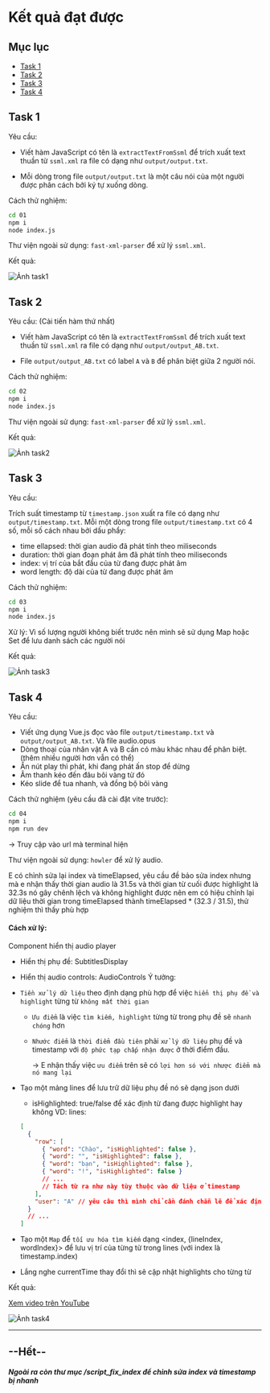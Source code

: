 # Kết quả đạt được

## Mục lục

- [Task 1](#task-1)
- [Task 2](#task-2)
- [Task 3](#task-3)
- [Task 4](#task-4)

## Task 1

Yêu cầu:

- Viết hàm JavaScript có tên là `extractTextFromSsml` để trích xuất text thuần từ `ssml.xml` ra file có dạng như `output/output.txt`.

- Mỗi dòng trong file `output/output.txt` là một câu nói của một người được phân cách bởi ký tự xuống dòng.

Cách thử nghiệm:

```bash
cd 01
npm i
node index.js
```

Thư viện ngoài sử dụng: `fast-xml-parser` để xử lý `ssml.xml`.

Kết quả:

![Ảnh task1](https://zunohoang.github.io/HTML-CSS-JS-Documents/Screenshot%202025-01-05%20160236.png)

## Task 2

Yêu cầu: (Cài tiến hàm thứ nhất)

- Viết hàm JavaScript có tên là `extractTextFromSsml` để trích xuất text thuần từ `ssml.xml` ra file có dạng như `output/output_AB.txt`.

- File `output/output_AB.txt` có label `A` và `B` để phân biệt giữa 2 người nói.

Cách thử nghiệm:

```bash
cd 02
npm i
node index.js
```

Thư viện ngoài sử dụng: `fast-xml-parser` để xử lý `ssml.xml`.

Kết quả:

![Ảnh task2](https://zunohoang.github.io/HTML-CSS-JS-Documents/Screenshot%202025-01-05%20160308.png)

## Task 3

Yêu cầu:

Trích suất timestamp từ `timestamp.json` xuất ra file có dạng như `output/timestamp.txt`.
Mỗi một dòng trong file `output/timestamp.txt` có 4 số, mỗi số cách nhau bởi dấu phẩy:

- time ellapsed: thời gian audio đã phát tính theo miliseconds
- duration: thời gian đoạn phát âm đã phát tính theo miliseconds
- index: vị trí của bắt đầu của từ đang được phát âm
- word length: độ dài của từ đang được phát âm

Cách thử nghiệm:

```bash
cd 03
npm i
node index.js
```

Xử lý: Vì số lượng người không biết trước nên mình sẽ sử dụng Map hoặc Set để lưu danh sách các người nói

Kết quả:

![Ảnh task3](https://zunohoang.github.io/HTML-CSS-JS-Documents/Screenshot%202025-01-05%20160330.png)

## Task 4

Yêu cầu:

- Viết ứng dụng Vue.js đọc vào file `output/timestamp.txt` và `output/output_AB.txt`. Và file audio.opus
- Dòng thoại của nhân vật A và B cần có màu khác nhau để phân biệt. (thêm nhiều người hơn vẫn có thể)
- Ấn nút play thì phát, khi đang phát ấn stop để dừng
- Âm thanh kéo đến đâu bôi vàng từ đó
- Kéo slide để tua nhanh, và đồng bộ bôi vàng

Cách thử nghiệm (yêu cầu đã cài đặt vite trước):

```bash
cd 04
npm i
npm run dev
```

-> Truy cập vào url mà terminal hiện

Thư viện ngoài sử dụng: `howler` để xử lý audio.

E có chỉnh sửa lại index và timeElapsed, yêu cầu đề bảo sửa index nhưng mà e nhận thấy thời gian audio là 31.5s và thời gian từ cuối được highlight là 32.3s nó gây chênh lệch và không highlight được nên em có hiệu chỉnh lại dữ liệu thời gian trong timeElapsed thành timeElapsed \* (32.3 / 31.5), thử nghiệm thì thấy phù hợp

#### Cách xử lý:

Component hiển thị audio player

- Hiển thị phụ đề: SubtitlesDisplay
- Hiển thị audio controls: AudioControls
  Ý tưởng:
- `Tiền xử lý dữ liệu` theo định dạng phù hợp để việc `hiển thị phụ đề và highlight` từng từ `không mất thời gian`

  - `Ưu điểm` là việc `tìm kiếm, highlight` từng từ trong phụ đề sẽ `nhanh chóng` hơn
  - `Nhước điểm` là `thời điểm đầu tiên` phải `xử lý dữ liệu` phụ đề và timestamp với `độ phức tạp chấp nhận được` ở thời điểm đầu.

    -> E nhận thấy việc `ưu điểm` trên sẽ có `lợi hơn só với nhược điểm mà nó mang lại`

- Tạo một mảng lines để lưu trữ dữ liệu phụ đề nó sẽ dạng json dưới

  - isHighlighted: true/false để xác định từ đang được highlight hay không
    VD: lines:

  ```json
  [
    {
      "row": [
        { "word": "Chào", "isHighlighted": false },
        { "word": "", "isHighlighted": false },
        { "word": "bạn", "isHighlighted": false },
        { "word": "!", "isHighlighted": false }
        // ...
        // Tách từ ra như này tùy thuộc vào dữ liệu ở timestamp
      ],
      "user": "A" // yêu câu thì mình chỉ cần đánh chẵn lẽ để xác định A hay B nhưng nếu dữ liệu nhiều người hơn thì e sử dụng thêm trường user này
    }
    // ...
  ]
  ```

- Tạo một `Map` để `tối ưu hóa tìm kiếm` dạng <index, {lineIndex, wordIndex}> để lưu vị trí của từng từ trong lines (với index là timestamp.index)
- Lắng nghe currentTime thay đổi thì sẽ cập nhật highlights cho từng từ

Kết quả:

[Xem video trên YouTube](https://www.youtube.com/watch?v=DGHZvKcjfPI)

![Ảnh task4](https://zunohoang.github.io/HTML-CSS-JS-Documents/Screenshot%202025-01-05%20160354.png)

---

## --Hết--

##### Ngoài ra còn thư mục /script_fix_index để chỉnh sửa index và timestamp bị nhanh
